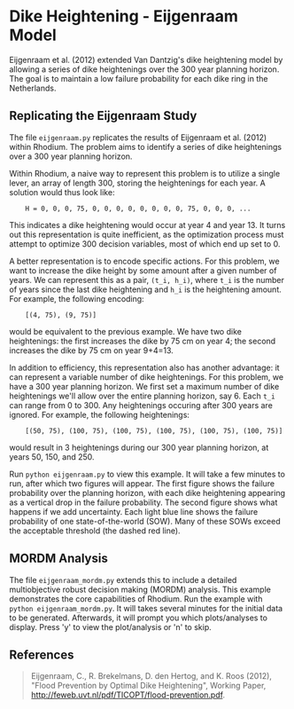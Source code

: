 # Dike Heightening - Eijgenraam Model

Eijgenraam et al. (2012) extended Van Dantzig's dike heightening model by allowing a series of
dike heightenings over the 300 year planning horizon.  The goal is to maintain a low
failure probability for each dike ring in the Netherlands.

## Replicating the Eijgenraam Study

The file `eijgenraam.py` replicates the results of Eijgenraam et al. (2012) within Rhodium.
The problem aims to identify a series of dike heightenings over a 300 year planning horizon.

Within Rhodium, a naive way to represent this problem is to utilize a single lever, an array of
length 300, storing the heightenings for each year.  A solution would thus look like:

```
    H = 0, 0, 0, 75, 0, 0, 0, 0, 0, 0, 0, 0, 75, 0, 0, 0, ...
```

This indicates a dike heightening would occur at year 4 and year 13.  It turns out this
representation is quite inefficient, as the optimization process must attempt to optimize 300
decision variables, most of which end up set to 0.

A better representation is to encode specific actions.  For this problem, we want to increase
the dike height by some amount after a given number of years.  We can represent this as a pair,
`(t_i, h_i)`, where `t_i` is the number of years since the last dike heightening and `h_i`
is the heightening amount.  For example, the following encoding:

```
    [(4, 75), (9, 75)]
```

would be equivalent to the previous example.  We have two dike heightenings: the first increases
the dike by 75 cm on year 4; the second increases the dike by 75 cm on year 9+4=13.

In addition to efficiency, this representation also has another advantage: it can represent a
variable number of dike heightenings.  For this problem, we have a 300 year planning horizon.
We first set a maximum number of dike heightenings we'll allow over the entire planning horizon,
say 6.  Each `t_i` can range from 0 to 300.  Any heightenings occuring after 300 years are
ignored.  For example, the following heightenings:

```
    [(50, 75), (100, 75), (100, 75), (100, 75), (100, 75), (100, 75)]
```

would result in 3 heightenings during our 300 year planning horizon, at years 50, 150, and 250.

Run `python eijgenraam.py` to view this example.  It will take a few minutes to run, 
after which two figures will appear.  The first figure shows the failure probability over the
planning horizon, with each dike heightening appearing as a vertical drop in the failure
probability.  The second figure shows what happens if we add uncertainty.  Each light blue line
shows the failure probability of one state-of-the-world (SOW).  Many of these SOWs exceed the
acceptable threshold (the dashed red line).

## MORDM Analysis

The file `eijgenraam_mordm.py` extends this to include a detailed multiobjective robust
decision making (MORDM) analysis.  This example demonstrates the core capabilities of Rhodium.
Run the example with `python eijgenraam_mordm.py`.  It will takes several minutes for
the initial data to be generated.  Afterwards, it will prompt you which plots/analyses to
display.  Press 'y' to view the plot/analysis or 'n' to skip.

## References

> Eijgenraam, C., R. Brekelmans, D. den Hertog, and K. Roos (2012),
  "Flood Prevention by Optimal Dike Heightening", Working Paper,
  http://feweb.uvt.nl/pdf/TICOPT/flood-prevention.pdf.